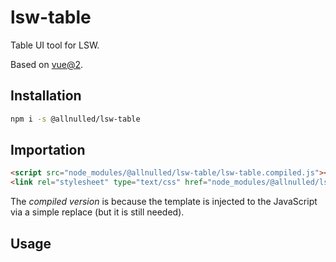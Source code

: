 # lsw-table

Table UI tool for LSW.

Based on [vue@2](#).

## Installation

```sh
npm i -s @allnulled/lsw-table
```

## Importation

```html
<script src="node_modules/@allnulled/lsw-table/lsw-table.compiled.js"></script>
<link rel="stylesheet" type="text/css" href="node_modules/@allnulled/lsw-table/lsw-table.css" />
```

The *compiled version* is because the template is injected to the JavaScript via a simple replace (but it is still needed).

## Usage

